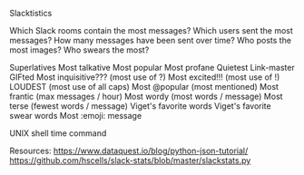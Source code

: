 Slacktistics

Which Slack rooms contain the most messages?
Which users sent the most messages?
How many messages have been sent over time?
Who posts the most images?
Who swears the most?

Superlatives
	Most talkative
	Most popular
	Most profane
	Quietest
	Link-master
	GIFted
	Most inquisitive??? 	(most use of ?)
	Most excited!!! 		(most use of !)
	LOUDEST 				(most use of all caps)
	Most @popular 		(most mentioned)
	Most frantic 			(max messages / hour)
	Most wordy 			(most words / message)
	Most terse 			(fewest words / message)
	Viget's favorite words
	Viget's favorite swear words
	Most :emoji: message
	
UNIX shell time command

Resources:
https://www.dataquest.io/blog/python-json-tutorial/
https://github.com/hscells/slack-stats/blob/master/slackstats.py
